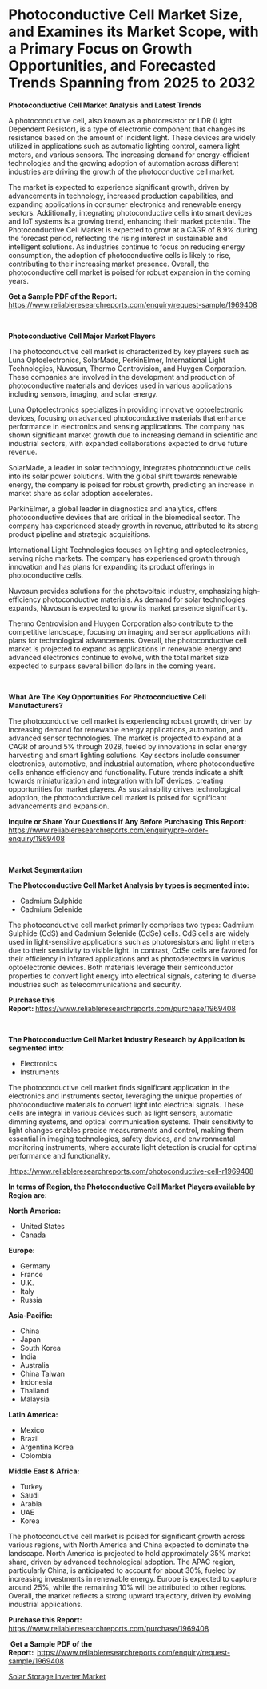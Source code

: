 <p><h1>Photoconductive Cell Market Size, and Examines its Market Scope, with a Primary Focus on Growth Opportunities, and Forecasted Trends Spanning from 2025 to 2032</h1></p><p><strong>Photoconductive Cell Market Analysis and Latest Trends</strong></p>
<p><p>A photoconductive cell, also known as a photoresistor or LDR (Light Dependent Resistor), is a type of electronic component that changes its resistance based on the amount of incident light. These devices are widely utilized in applications such as automatic lighting control, camera light meters, and various sensors. The increasing demand for energy-efficient technologies and the growing adoption of automation across different industries are driving the growth of the photoconductive cell market.</p><p>The market is expected to experience significant growth, driven by advancements in technology, increased production capabilities, and expanding applications in consumer electronics and renewable energy sectors. Additionally, integrating photoconductive cells into smart devices and IoT systems is a growing trend, enhancing their market potential. The Photoconductive Cell Market is expected to grow at a CAGR of 8.9% during the forecast period, reflecting the rising interest in sustainable and intelligent solutions. As industries continue to focus on reducing energy consumption, the adoption of photoconductive cells is likely to rise, contributing to their increasing market presence. Overall, the photoconductive cell market is poised for robust expansion in the coming years.</p></p>
<p><strong>Get a Sample PDF of the Report:&nbsp;</strong> <a href="https://www.reliableresearchreports.com/enquiry/request-sample/1969408?utm_campaign=2204&utm_medium=2&utm_source=Github&utm_content=ia&utm_term=13022025&utm_id=photoconductive-cell">https://www.reliableresearchreports.com/enquiry/request-sample/1969408</a></p>
<p>&nbsp;</p>
<p><strong>Photoconductive Cell Major Market Players</strong></p>
<p><p>The photoconductive cell market is characterized by key players such as Luna Optoelectronics, SolarMade, PerkinElmer, International Light Technologies, Nuvosun, Thermo Centrovision, and Huygen Corporation. These companies are involved in the development and production of photoconductive materials and devices used in various applications including sensors, imaging, and solar energy.</p><p>Luna Optoelectronics specializes in providing innovative optoelectronic devices, focusing on advanced photoconductive materials that enhance performance in electronics and sensing applications. The company has shown significant market growth due to increasing demand in scientific and industrial sectors, with expanded collaborations expected to drive future revenue.</p><p>SolarMade, a leader in solar technology, integrates photoconductive cells into its solar power solutions. With the global shift towards renewable energy, the company is poised for robust growth, predicting an increase in market share as solar adoption accelerates. </p><p>PerkinElmer, a global leader in diagnostics and analytics, offers photoconductive devices that are critical in the biomedical sector. The company has experienced steady growth in revenue, attributed to its strong product pipeline and strategic acquisitions.</p><p>International Light Technologies focuses on lighting and optoelectronics, serving niche markets. The company has experienced growth through innovation and has plans for expanding its product offerings in photoconductive cells.</p><p>Nuvosun provides solutions for the photovoltaic industry, emphasizing high-efficiency photoconductive materials. As demand for solar technologies expands, Nuvosun is expected to grow its market presence significantly.</p><p>Thermo Centrovision and Huygen Corporation also contribute to the competitive landscape, focusing on imaging and sensor applications with plans for technological advancements. Overall, the photoconductive cell market is projected to expand as applications in renewable energy and advanced electronics continue to evolve, with the total market size expected to surpass several billion dollars in the coming years.</p></p>
<p>&nbsp;</p>
<p><strong>What Are The Key Opportunities For Photoconductive Cell Manufacturers?</strong></p>
<p><p>The photoconductive cell market is experiencing robust growth, driven by increasing demand for renewable energy applications, automation, and advanced sensor technologies. The market is projected to expand at a CAGR of around 5% through 2028, fueled by innovations in solar energy harvesting and smart lighting solutions. Key sectors include consumer electronics, automotive, and industrial automation, where photoconductive cells enhance efficiency and functionality. Future trends indicate a shift towards miniaturization and integration with IoT devices, creating opportunities for market players. As sustainability drives technological adoption, the photoconductive cell market is poised for significant advancements and expansion.</p></p>
<p><strong>Inquire or Share Your Questions If Any Before Purchasing This Report:</strong> <a href="https://www.reliableresearchreports.com/enquiry/pre-order-enquiry/1969408?utm_campaign=2204&utm_medium=2&utm_source=Github&utm_content=ia&utm_term=13022025&utm_id=photoconductive-cell">https://www.reliableresearchreports.com/enquiry/pre-order-enquiry/1969408</a></p>
<p>&nbsp;</p>
<p><strong>Market Segmentation</strong></p>
<p><strong>The Photoconductive Cell Market Analysis by types is segmented into:</strong></p>
<p><ul><li>Cadmium Sulphide</li><li>Cadmium Selenide</li></ul></p>
<p><p>The photoconductive cell market primarily comprises two types: Cadmium Sulphide (CdS) and Cadmium Selenide (CdSe) cells. CdS cells are widely used in light-sensitive applications such as photoresistors and light meters due to their sensitivity to visible light. In contrast, CdSe cells are favored for their efficiency in infrared applications and as photodetectors in various optoelectronic devices. Both materials leverage their semiconductor properties to convert light energy into electrical signals, catering to diverse industries such as telecommunications and security.</p></p>
<p><strong>Purchase this Report:&nbsp;</strong><a href="https://www.reliableresearchreports.com/purchase/1969408?utm_campaign=2204&utm_medium=2&utm_source=Github&utm_content=ia&utm_term=13022025&utm_id=photoconductive-cell">https://www.reliableresearchreports.com/purchase/1969408</a></p>
<p>&nbsp;</p>
<p><strong>The Photoconductive Cell Market Industry Research by Application is segmented into:</strong></p>
<p><ul><li>Electronics</li><li>Instruments</li></ul></p>
<p><p>The photoconductive cell market finds significant application in the electronics and instruments sector, leveraging the unique properties of photoconductive materials to convert light into electrical signals. These cells are integral in various devices such as light sensors, automatic dimming systems, and optical communication systems. Their sensitivity to light changes enables precise measurements and control, making them essential in imaging technologies, safety devices, and environmental monitoring instruments, where accurate light detection is crucial for optimal performance and functionality.</p></p>
<p><a href="https://www.reliableresearchreports.com/photoconductive-cell-r1969408?utm_campaign=2204&utm_medium=2&utm_source=Github&utm_content=ia&utm_term=13022025&utm_id=photoconductive-cell">&nbsp;https://www.reliableresearchreports.com/photoconductive-cell-r1969408</a></p>
<p><strong>In terms of Region, the Photoconductive Cell Market Players available by Region are:</strong></p>
<p>
    <p> <strong> North America: </strong>
        <ul>
            <li>United States</li>
            <li>Canada</li>
        </ul>
        </p> 
    <p> <strong> Europe: </strong>
        <ul>
            <li>Germany</li>
            <li>France</li>
            <li>U.K.</li>
            <li>Italy</li>
            <li>Russia</li>
        </ul>
        </p> 
    <p> <strong> Asia-Pacific: </strong>
        <ul>
            <li>China</li>
            <li>Japan</li>
            <li>South Korea</li>
            <li>India</li>
            <li>Australia</li>
            <li>China Taiwan</li>
            <li>Indonesia</li>
            <li>Thailand</li>
            <li>Malaysia</li>
        </ul>
        </p> 
    <p> <strong> Latin America: </strong>
        <ul>
            <li>Mexico</li>
            <li>Brazil</li>
            <li>Argentina Korea</li>
            <li>Colombia</li>
        </ul>
        </p> 
    <p> <strong> Middle East & Africa: </strong>
        <ul>
            <li>Turkey</li>
            <li>Saudi</li>
            <li>Arabia</li>
            <li>UAE</li>
            <li>Korea</li>
        </ul>
    </p>
    </p>
<p><p>The photoconductive cell market is poised for significant growth across various regions, with North America and China expected to dominate the landscape. North America is projected to hold approximately 35% market share, driven by advanced technological adoption. The APAC region, particularly China, is anticipated to account for about 30%, fueled by increasing investments in renewable energy. Europe is expected to capture around 25%, while the remaining 10% will be attributed to other regions. Overall, the market reflects a strong upward trajectory, driven by evolving industrial applications.</p></p>
<p><strong>Purchase this Report: </strong><a href="https://www.reliableresearchreports.com/purchase/1969408?utm_campaign=2204&utm_medium=2&utm_source=Github&utm_content=ia&utm_term=13022025&utm_id=photoconductive-cell">https://www.reliableresearchreports.com/purchase/1969408</a></p>
<p>&nbsp;<strong>Get a Sample PDF of the Report:&nbsp;&nbsp;</strong><a href="https://www.reliableresearchreports.com/enquiry/request-sample/1969408?utm_campaign=2204&utm_medium=2&utm_source=Github&utm_content=ia&utm_term=13022025&utm_id=photoconductive-cell">https://www.reliableresearchreports.com/enquiry/request-sample/1969408</a></p>
<p><strong></strong></p>
<p><p><a href="https://github.com/tona7vba/Market-Research-Report-List-1/blob/main/solar-storage-inverter-market.md?utm_campaign=2204&utm_medium=2&utm_source=Github&utm_content=ia&utm_term=13022025&utm_id=photoconductive-cell">Solar Storage Inverter Market</a></p></p>